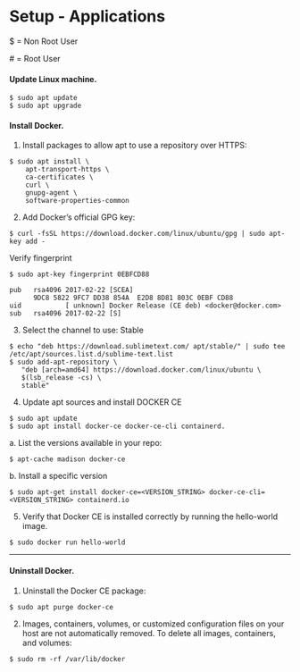 # Setup - Applications

$ = Non Root User

&#35; = Root User


#### Update Linux machine.
```
$ sudo apt update
$ sudo apt upgrade
```


#### Install Docker.
1. Install packages to allow apt to use a repository over HTTPS:
```
$ sudo apt install \
    apt-transport-https \
    ca-certificates \
    curl \
    gnupg-agent \
    software-properties-common
```

2. Add Docker’s official GPG key:
```
$ curl -fsSL https://download.docker.com/linux/ubuntu/gpg | sudo apt-key add -
```
Verify fingerprint
```
$ sudo apt-key fingerprint 0EBFCD88

pub   rsa4096 2017-02-22 [SCEA]
      9DC8 5822 9FC7 DD38 854A  E2D8 8D81 803C 0EBF CD88
uid           [ unknown] Docker Release (CE deb) <docker@docker.com>
sub   rsa4096 2017-02-22 [S]
```

3. Select the channel to use: Stable
```
$ echo "deb https://download.sublimetext.com/ apt/stable/" | sudo tee /etc/apt/sources.list.d/sublime-text.list
$ sudo add-apt-repository \
   "deb [arch=amd64] https://download.docker.com/linux/ubuntu \
   $(lsb_release -cs) \
   stable"
```

4. Update apt sources and install DOCKER CE
```
$ sudo apt update
$ sudo apt install docker-ce docker-ce-cli containerd.
```

a. List the versions available in your repo:
```
$ apt-cache madison docker-ce
```
b. Install a specific version
```
$ sudo apt-get install docker-ce=<VERSION_STRING> docker-ce-cli=<VERSION_STRING> containerd.io
```

5. Verify that Docker CE is installed correctly by running the hello-world image.
```
$ sudo docker run hello-world
```
----------------------------------------------------------------


#### Uninstall Docker.
1. Uninstall the Docker CE package:
```
$ sudo apt purge docker-ce
```

2. Images, containers, volumes, or customized configuration files on your host are not automatically removed. To delete all images, containers, and volumes:
```
$ sudo rm -rf /var/lib/docker
```
